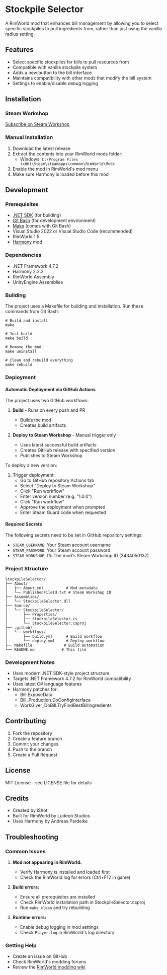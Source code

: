 # Stockpile Selector

A RimWorld mod that enhances bill management by allowing you to select specific stockpiles to pull ingredients from, rather than just using the vanilla radius setting.

## Features

- Select specific stockpiles for bills to pull resources from
- Compatible with vanilla stockpile system
- Adds a new button to the bill interface
- Maintains compatibility with other mods that modify the bill system
- Settings to enable/disable debug logging

## Installation

### Steam Workshop
[Subscribe on Steam Workshop](https://steamcommunity.com/sharedfiles/filedetails/?id=3434050137)

### Manual Installation
1. Download the latest release
2. Extract the contents into your RimWorld mods folder:
   - Windows: `C:\Program Files (x86)\Steam\steamapps\common\RimWorld\Mods`
3. Enable the mod in RimWorld's mod menu
4. Make sure Harmony is loaded before this mod

## Development

### Prerequisites

- [.NET SDK](https://dotnet.microsoft.com/download) (for building)
- [Git Bash](https://git-scm.com/downloads) (for development environment)
- [Make](https://www.gnu.org/software/make/) (comes with Git Bash)
- Visual Studio 2022 or Visual Studio Code (recommended)
- RimWorld 1.5
- [Harmony](https://steamcommunity.com/workshop/filedetails/?id=2009463077) mod

### Dependencies

- .NET Framework 4.7.2
- Harmony 2.2.2
- RimWorld Assembly
- UnityEngine Assemblies

### Building

The project uses a Makefile for building and installation. Run these commands from Git Bash:

    # Build and install
    make

    # Just build
    make build

    # Remove the mod
    make uninstall

    # Clean and rebuild everything
    make rebuild

### Deployment

#### Automatic Deployment via GitHub Actions

The project uses two GitHub workflows:
1. **Build** - Runs on every push and PR
   - Builds the mod
   - Creates build artifacts

2. **Deploy to Steam Workshop** - Manual trigger only
   - Uses latest successful build artifacts
   - Creates GitHub release with specified version
   - Publishes to Steam Workshop

To deploy a new version:

1. Trigger deployment:
   - Go to GitHub repository Actions tab
   - Select "Deploy to Steam Workshop"
   - Click "Run workflow"
   - Enter version number (e.g. "1.0.0")
   - Click "Run workflow"
   - Approve the deployment when prompted
   - Enter Steam Guard code when requested

#### Required Secrets

The following secrets need to be set in GitHub repository settings:
- `STEAM_USERNAME`: Your Steam account username
- `STEAM_PASSWORD`: Your Steam account password
- `STEAM_WORKSHOP_ID`: The mod's Steam Workshop ID (3434050137)

### Project Structure

    StockpileSelector/
    ├── About/
    │   ├── About.xml          # Mod metadata
    │   └── PublishedFileId.txt # Steam Workshop ID
    ├── Assemblies/
    │   └── StockpileSelector.dll
    ├── Source/
    │   └── StockpileSelector/
    │       ├── Properties/
    │       ├── StockpileSelector.cs
    │       └── StockpileSelector.csproj
    ├── .github/
    │   └── workflows/
    │       ├── build.yml      # Build workflow
    │       └── deploy.yml     # Deploy workflow
    ├── Makefile              # Build automation
    └── README.md            # This file

### Development Notes

- Uses modern .NET SDK-style project structure
- Targets .NET Framework 4.7.2 for RimWorld compatibility
- Uses latest C# language features
- Harmony patches for:
  - Bill.ExposeData
  - Bill_Production.DoConfigInterface
  - WorkGiver_DoBill.TryFindBestBillIngredients

## Contributing

1. Fork the repository
2. Create a feature branch
3. Commit your changes
4. Push to the branch
5. Create a Pull Request

## License

MIT License - see LICENSE file for details

## Credits

- Created by iShot
- Built for RimWorld by Ludeon Studios
- Uses Harmony by Andreas Pardeike

## Troubleshooting

### Common Issues

1. **Mod not appearing in RimWorld:**
   - Verify Harmony is installed and loaded first
   - Check the RimWorld log for errors (Ctrl+F12 in game)

2. **Build errors:**
   - Ensure all prerequisites are installed
   - Check RimWorld installation path in StockpileSelector.csproj
   - Run `make clean` and try rebuilding

3. **Runtime errors:**
   - Enable debug logging in mod settings
   - Check `Player.log` in RimWorld's log directory

### Getting Help

- Create an issue on GitHub
- Check RimWorld's modding forums
- Review the [RimWorld modding wiki](https://rimworldwiki.com/wiki/Modding_Tutorials)
